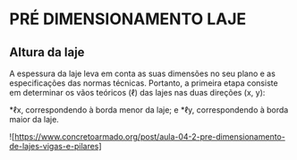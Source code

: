 # PRÉ DIMENSIONAMENTO LAJE

## Altura da laje

  A espessura da laje leva em conta as suas dimensões no seu plano e as especificações das normas técnicas. Portanto, a primeira etapa consiste em determinar os vãos teóricos (ℓ) das lajes nas duas direções (x, y):

*ℓx, correspondendo à borda menor da laje; e
*ℓy, correspondendo à borda maior da laje.

![https://www.concretoarmado.org/post/aula-04-2-pre-dimensionamento-de-lajes-vigas-e-pilares]
